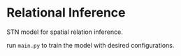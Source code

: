 # Relational Inference
STN model for spatial relation inference.

run ``` main.py ``` to train the model with desired configurations.
